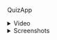 QuizApp

<details><summary>Video</summary>

https://github.com/YaNeGleb/QuizApp/assets/129688148/6641cefd-4564-4b89-a1f8-a85a3d76ecce

https://github.com/YaNeGleb/QuizApp/assets/129688148/bb82d7fc-5277-4d4b-b1e6-8f8afb47b6c7

https://github.com/YaNeGleb/QuizApp/assets/129688148/1cb8fa73-1e5c-4d8b-852b-390b92d614bc

</details>

<details><summary>Screenshots</summary>

![Снимок экрана 2023-08-13 в 20 57 39](https://github.com/YaNeGleb/QuizApp/assets/129688148/cfd2230d-ee73-4c1f-8230-403878ce97ff)
![Снимок экрана 2023-08-13 в 20 57 50](https://github.com/YaNeGleb/QuizApp/assets/129688148/d560da79-aca8-460e-924b-782b69860f4f)
![Снимок экрана 2023-08-13 в 20 58 04](https://github.com/YaNeGleb/QuizApp/assets/129688148/36d9b99b-7446-4fbc-b6c6-0a936d080754)
![Снимок экрана 2023-08-13 в 20 58 42](https://github.com/YaNeGleb/QuizApp/assets/129688148/d8421ad5-7a9c-409d-8d7d-ccd1b584f0da)
![Снимок экрана 2023-08-13 в 20 59 00](https://github.com/YaNeGleb/QuizApp/assets/129688148/9ed66957-994e-431b-8874-6e0367ed5c4a)
![Снимок экрана 2023-08-13 в 20 59 55](https://github.com/YaNeGleb/QuizApp/assets/129688148/95637d66-44e1-4956-a6cd-6d96c498ade6)
![Снимок экрана 2023-08-13 в 20 59 29](https://github.com/YaNeGleb/QuizApp/assets/129688148/adfa5074-26ab-4207-bded-e325ef646937)

  
</details>
